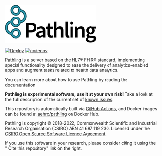<a href="https://pathling.csiro.au">
<picture>
  <source srcset="./media/logo-colour-tight-dark.svg" media="(prefers-color-scheme: dark)"/>
  <img src="./media/logo-colour-detail-tight.svg" alt="Pathling logo" width="300"/>
</picture>
</a>

[![Deploy](https://github.com/aehrc/pathling/workflows/Deploy/badge.svg)](https://github.com/aehrc/pathling/actions?query=workflow%3ADeploy) [![codecov](https://codecov.io/gh/aehrc/pathling/branch/main/graph/badge.svg?token=A2RDYU05DT)](https://codecov.io/gh/aehrc/pathling)

[Pathling](https://pathling.csiro.au) is a server based on the HL7® FHIR®
standard, implementing special functionality designed to ease the delivery of
analytics-enabled apps and augment tasks related to health data analytics.

You can learn more about how to use Pathling by reading the
[documentation](https://pathling.csiro.au/docs).

**Pathling is experimental software, use it at your own risk!** Take a look at the
full description of the current set of [known issues](https://github.com/aehrc/pathling/issues).

This repository is automatically built
via [GitHub Actions](https://github.com/aehrc/pathling/actions), and Docker
images can be found at [aehrc/pathling](https://hub.docker.com/r/aehrc/pathling)
on Docker Hub.

Pathling is copyright © 2018-2022, Commonwealth Scientific and Industrial
Research Organisation
(CSIRO) ABN 41 687 119 230. Licensed under
the [CSIRO Open Source Software Licence Agreement](./LICENSE.md).

If you use this software in your research, please consider citing it using the "
Cite this repository" link on the right.

